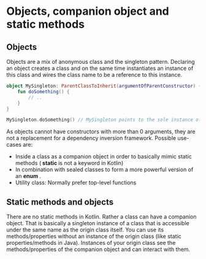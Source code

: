 # Objects, companion object and static methods

## Objects

Objects are a mix of anonymous class and the singleton pattern. Declaring an object creates a class and on the same time instantiates an instance of this class and wires the class name to be a reference to this instance.

```kotlin
object MySingleton: ParentClassToInherit(argumentOfParentConstructor) {
    fun doSomething() {
        // ..
    }
} 

MySingleton.doSomething() // MySingleton points to the sole instance of the class
```

As objects cannot have constructors with more than 0 arguments, they are not a replacement for a dependency inversion framework. Possible use-cases are:
+ Inside a class as a companion object in order to basically mimic static methods (<b> static </b> is not a keyword in Kotlin)
+ In combination with sealed classes to form a more powerful version of an <b> enum </b>.
+ Utility class: Normally prefer top-level functions

## Static methods and objects 

There are no static methods in Kotlin. Rather a class can have a companion object. That is basically a singleton instance of a class that is accessible under the same name as the origin class itself. 
You can use its methods/properties without an instance of the origin class (like static properties/methods in Java). Instances of your origin class see the methods/properties of the companion object and can interact with them.